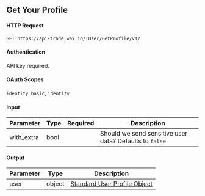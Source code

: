 ## Get Your Profile

#### HTTP Request

`GET https://api-trade.wax.io/IUser/GetProfile/v1/`

#### Authentication

API key required.

#### OAuth Scopes
`identity_basic`, `identity`

#### Input

Parameter | Type | Required   | Description
--------- | -----| :--------: | -----------
with_extra | bool |  | Should we send sensitive user data? Defaults to `false`
    
#### Output

Parameter | Type | Description
--------- | -----| -------- 
user     | object | [Standard User Profile Object](/IUser.md#standard-user-profile-object)
